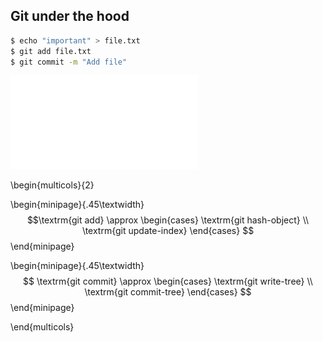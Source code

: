 ## Git under the hood

```bash
$ echo "important" > file.txt
$ git add file.txt
$ git commit -m "Add file"
```

![Visualization of the .git/objects directory](gitviz.pdf)

\begin{multicols}{2}

\begin{minipage}{.45\textwidth}
$$\textrm{git add} \approx 
\begin{cases}
    \textrm{git hash-object} \\
    \textrm{git update-index}
\end{cases}
$$
\end{minipage}

\begin{minipage}{.45\textwidth}
$$
\textrm{git commit} \approx
\begin{cases}
    \textrm{git write-tree} \\
    \textrm{git commit-tree}
\end{cases}
$$
\end{minipage}


\end{multicols}
